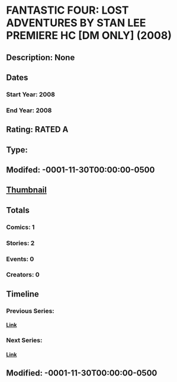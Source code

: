 # FANTASTIC FOUR: LOST ADVENTURES BY STAN LEE PREMIERE HC [DM ONLY] (2008)
## Description: None
## Dates
### Start Year: 2008
### End Year: 2008
## Rating: RATED A
## Type: 
## Modifed: -0001-11-30T00:00:00-0500
## [Thumbnail](http://i.annihil.us/u/prod/marvel/i/mg/7/50/4c365d97c58e6.jpg)
## Totals
### Comics: 1
### Stories: 2
### Events: 0
### Creators: 0
## Timeline
### Previous Series: 
#### [Link]()
### Next Series: 
#### [Link]()
## Modified: -0001-11-30T00:00:00-0500